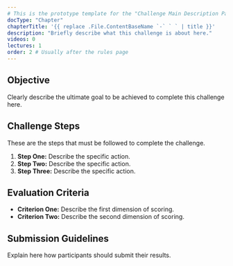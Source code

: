 ```yaml
---
# This is the prototype template for the "Challenge Main Description Page"
docType: "Chapter"
chapterTitle: '{{ replace .File.ContentBaseName `-` ` ` | title }}'
description: "Briefly describe what this challenge is about here."
videos: 0
lectures: 1
order: 2 # Usually after the rules page
---
```


## Objective
Clearly describe the ultimate goal to be achieved to complete this challenge here.

## Challenge Steps
These are the steps that must be followed to complete the challenge.

1.  **Step One:** Describe the specific action.
2.  **Step Two:** Describe the specific action.
3.  **Step Three:** Describe the specific action.

## Evaluation Criteria
- **Criterion One:** Describe the first dimension of scoring.
- **Criterion Two:** Describe the second dimension of scoring.

## Submission Guidelines
Explain here how participants should submit their results.